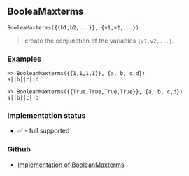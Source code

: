 ## BooleaMaxterms

```
BooleaMaxterms({{b1,b2,...}}, {v1,v2,...})
```

> create the conjunction of the variables `{v1,v2,...}`.
 
### Examples

``` 
>> BooleanMaxterms({{1,1,1,1}}, {a, b, c,d}) 
a||b||c||d

>> BooleanMaxterms({{True,True,True,True}}, {a, b, c,d}) 
a||b||c||d
```

### Implementation status

* &#x2705; - full supported

### Github

* [Implementation of BooleanMaxterms](https://github.com/axkr/symja_android_library/blob/master/symja_android_library/matheclipse-core/src/main/java/org/matheclipse/core/builtin/BooleanFunctions.java#L1217) 
